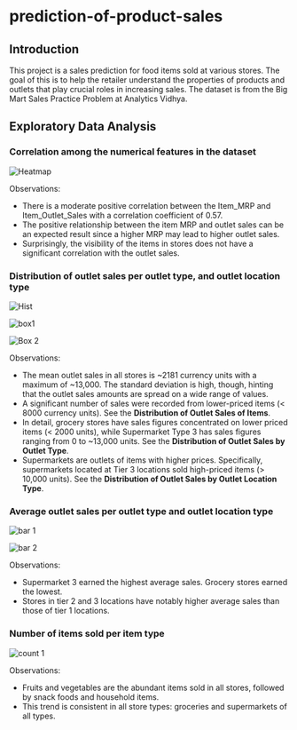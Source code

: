 # prediction-of-product-sales

## Introduction

This project is a sales prediction for food items sold at various stores. The goal of this is to help the retailer understand the properties of products and outlets that play crucial roles in increasing sales. The dataset is from the Big Mart Sales Practice Problem at Analytics Vidhya.

## Exploratory Data Analysis

### Correlation among the numerical features in the dataset

![Heatmap](https://github.com/itan-s/Prediction-of-Product-Sales/assets/151743020/c431ec22-60bb-4828-a95e-31012d054db5)

Observations:
* There is a moderate positive correlation between the Item_MRP and Item_Outlet_Sales with a correlation coefficient of 0.57.
* The positive relationship between the item MRP and outlet sales can be an expected result since a higher MRP may lead to higher outlet sales.
* Surprisingly, the visibility of the items in stores does not have a significant correlation with the outlet sales.


### Distribution of outlet sales per outlet type, and outlet location type

![Hist](https://github.com/itan-s/Prediction-of-Product-Sales/assets/151743020/a54c32f7-254a-4ac1-b4fa-8aab11c8b5bc)

![box1](https://github.com/itan-s/Prediction-of-Product-Sales/assets/151743020/886fa1d7-ab4d-4621-a40c-4a6923b4600e)

![Box 2](https://github.com/itan-s/Prediction-of-Product-Sales/assets/151743020/9b6b0c30-9f0c-4a3c-abe0-c303325d2ae5)

Observations:
* The mean outlet sales in all stores is ~2181 currency units with a maximum of ~13,000. The standard deviation is high, though, hinting that the outlet sales amounts are spread on a wide range of values.
* A significant number of sales were recorded from lower-priced items (< 8000 currency units). See the **Distribution of Outlet Sales of Items**.
* In detail, grocery stores have sales figures concentrated on lower priced items (< 2000 units), while Supermarket Type 3 has sales figures ranging from 0 to ~13,000 units. See the **Distribution of Outlet Sales by Outlet Type**.
* Supermarkets are outlets of items with higher prices. Specifically, supermarkets located at Tier 3 locations sold high-priced items (> 10,000 units). See the **Distribution of Outlet Sales by Outlet Location Type**.


### Average outlet sales per outlet type and outlet location type

![bar 1](https://github.com/itan-s/Prediction-of-Product-Sales/assets/151743020/13e64b3b-30b9-4a10-9380-0241a8c8e606)

![bar 2](https://github.com/itan-s/Prediction-of-Product-Sales/assets/151743020/7cc084f1-be6d-48a9-b557-7bbaf900a966)

Observations:
* Supermarket 3 earned the highest average sales. Grocery stores earned the lowest.
* Stores in tier 2 and 3 locations have notably higher average sales than those of tier 1 locations.


### Number of items sold per item type

![count 1](https://github.com/itan-s/Prediction-of-Product-Sales/assets/151743020/a0b02d11-8e7d-4206-a62e-8e1bb00349df)

Observations:
* Fruits and vegetables are the abundant items sold in all stores, followed by snack foods and household items.
* This trend is consistent in all store types: groceries and supermarkets of all types.






